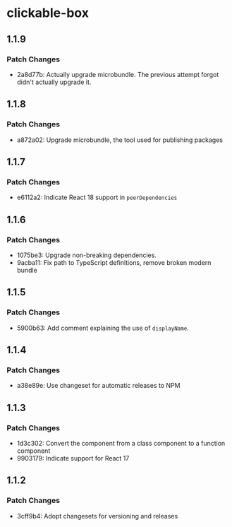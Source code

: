 # clickable-box

## 1.1.9

### Patch Changes

- 2a8d77b: Actually upgrade microbundle. The previous attempt forgot didn't actually upgrade it.

## 1.1.8

### Patch Changes

- a872a02: Upgrade microbundle, the tool used for publishing packages

## 1.1.7

### Patch Changes

- e6112a2: Indicate React 18 support in `peerDependencies`

## 1.1.6

### Patch Changes

- 1075be3: Upgrade non-breaking dependencies.
- 9acba11: Fix path to TypeScript definitions, remove broken modern bundle

## 1.1.5

### Patch Changes

- 5900b63: Add comment explaining the use of `displayName`.

## 1.1.4

### Patch Changes

- a38e89e: Use changeset for automatic releases to NPM

## 1.1.3

### Patch Changes

- 1d3c302: Convert the component from a class component to a function component
- 9903179: Indicate support for React 17

## 1.1.2

### Patch Changes

- 3cff9b4: Adopt changesets for versioning and releases

